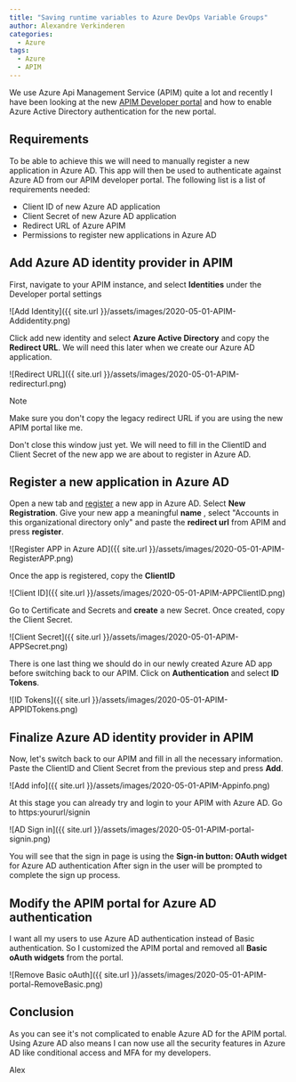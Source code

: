 ```yaml
---
title: "Saving runtime variables to Azure DevOps Variable Groups"
author: Alexandre Verkinderen
categories:
  - Azure
tags:
  - Azure
  - APIM
---
```


We use Azure Api Management Service (APIM) quite a lot and recently I have been looking at the new [APIM Developer portal](https://docs.microsoft.com/en-us/azure/api-management/api-management-howto-developer-portal) and how to enable Azure Active Directory authentication for the new portal.

## Requirements

To be able to achieve this we will need to manually register a new application in Azure AD. This app will then be used to authenticate against Azure AD from our APIM developer portal. The following list is a list of requirements needed:

- Client ID of new Azure AD application
- Client Secret of new Azure AD application
- Redirect URL of Azure APIM
- Permissions to register new applications in Azure AD

## Add Azure AD identity provider in APIM

First, navigate to your APIM instance, and select **Identities** under the Developer portal settings

![Add Identity]({{ site.url }}/assets/images/2020-05-01-APIM-Addidentity.png)

Click add new identity and select **Azure Active Directory** and copy the **Redirect URL**. We will need this later when we create our Azure AD application.

![Redirect URL]({{ site.url }}/assets/images/2020-05-01-APIM-redirecturl.png)

> [!NOTE]
> Make sure you don't copy the legacy redirect URL if you are using the new APIM portal like me.

Don't close this window just yet. We will need to fill in the ClientID and Client Secret of the new app we are about to register in Azure AD.

## Register a new application in Azure AD

Open a new tab and [register](https://go.microsoft.com/fwlink/?linkid=2083908) a new app in Azure AD. Select **New Registration**. Give your new app a meaningful **name** , select "Accounts in this organizational directory only" and paste the **redirect url** from APIM and press **register**.

![Register APP in Azure AD]({{ site.url }}/assets/images/2020-05-01-APIM-RegisterAPP.png)

Once the app is registered, copy the **ClientID**

![Client ID]({{ site.url }}/assets/images/2020-05-01-APIM-APPClientID.png)

Go to Certificate and Secrets and **create** a new Secret. Once created, copy the Client Secret.

![Client Secret]({{ site.url }}/assets/images/2020-05-01-APIM-APPSecret.png)

There is one last thing we should do in our newly created Azure AD app before switching back to our APIM. Click on **Authentication** and select **ID Tokens**.

![ID Tokens]({{ site.url }}/assets/images/2020-05-01-APIM-APPIDTokens.png)

## Finalize Azure AD identity provider in APIM

Now, let's switch back to our APIM and fill in all the necessary information. Paste the ClientID and Client Secret from the previous step and press **Add**.

![Add info]({{ site.url }}/assets/images/2020-05-01-APIM-Appinfo.png)

At this stage you can already try and login to your APIM with Azure AD. Go to https:yoururl/signin

![AD Sign in]({{ site.url }}/assets/images/2020-05-01-APIM-portal-signin.png)

You will see that the sign in page is using the **Sign-in button: OAuth widget** for Azure AD authentication After sign in the user will be prompted to complete the sign up process.

## Modify the APIM portal for Azure AD authentication

I want all my users to use Azure AD authentication instead of Basic authentication. So I customized the APIM portal and removed all **Basic oAuth widgets** from the portal.

![Remove Basic oAuth]({{ site.url }}/assets/images/2020-05-01-APIM-portal-RemoveBasic.png)

## Conclusion

As you can see it's not complicated to enable Azure AD for the APIM portal. Using Azure AD also means I can now use all the security features in Azure AD like conditional access and MFA for my developers.

Alex
